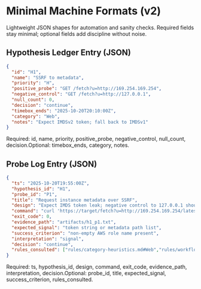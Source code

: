 # Minimal Machine Formats (v2)

Lightweight JSON shapes for automation and sanity checks. Required fields stay minimal; optional fields add discipline without noise.

## Hypothesis Ledger Entry (JSON)
```json
{
  "id": "H1",
  "name": "SSRF to metadata",
  "priority": "H",
  "positive_probe": "GET /fetch?u=http://169.254.169.254",
  "negative_control": "GET /fetch?u=http://127.0.0.1",
  "null_count": 0,
  "decision": "continue",
  "timebox_ends": "2025-10-20T20:10:00Z",
  "category": "Web",
  "notes": "Expect IMDSv2 token; fall back to IMDSv1"
}
```
Required: id, name, priority, positive_probe, negative_control, null_count, decision.Optional: timebox_ends, category, notes.

## Probe Log Entry (JSON)
```json
{
  "ts": "2025-10-20T19:55:00Z",
  "hypothesis_id": "H1",
  "probe_id": "P1",
  "title": "Request instance metadata over SSRF",
  "design": "Expect IMDS token leak; negative control to 127.0.0.1 should be blocked",
  "command": "curl 'https://target/fetch?u=http://169.254.169.254/latest/meta-data/iam/security-credentials/'",
  "exit_code": 0,
  "evidence_path": "artifacts/h1_p1.txt",
  "expected_signal": "token string or metadata path list",
  "success_criterion": "non-empty AWS role name present",
  "interpretation": "signal",
  "decision": "continue",
  "rules_consulted": ["rules/category-heuristics.md#Web","rules/workflow.md#Stall-&-Pivot"]
}
```
Required: ts, hypothesis_id, design, command, exit_code, evidence_path, interpretation, decision.Optional: probe_id, title, expected_signal, success_criterion, rules_consulted.
